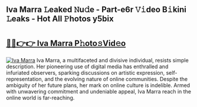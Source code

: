 ## Iva Marra 𝙻eaked 𝙽u𝚍e - Part-e6r 𝚅𝚒deo B𝚒kini 𝙻eaks - Hot All 𝙿hotos y5bix

# <h2><a href="http://ld5b3qu.urlbe.top/?page=Iva+Marra">🔗🔗👉👉 Iva Marra P𝚑oto𝚜Vid𝚎o</a></h2>

[![Iva Marra](https://i.imgur.com/eBuTRDB.gif)](http://ld5b3qu.urlbe.top/?page=Iva+Marra)
Iva Marra, a multifaceted and divisive individual, resists simple description. Her pioneering use of digital media has enthralled and infuriated observers, sparking discussions on artistic expression, self-representation, and the evolving nature of online communities. Despite the ambiguity of her future plans, her mark on online culture is indelible. Armed with unwavering commitment and undeniable appeal, Iva Marra reach in the online world is far-reaching.
